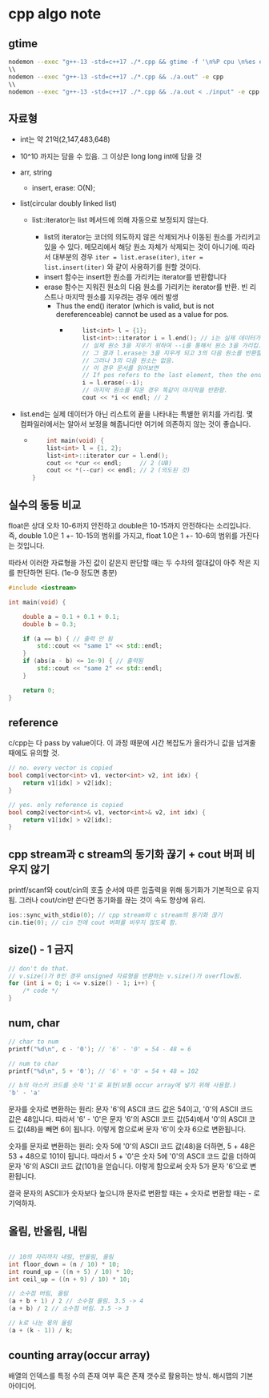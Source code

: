 # cpp algo note

## gtime

```bash
nodemon --exec "g++-13 -std=c++17 ./*.cpp && gtime -f '\n%P cpu \n%es exeuction time\nmomery %MKB' ./a.out < ./input" -e cpp
\\
nodemon --exec "g++-13 -std=c++17 ./*.cpp && ./a.out" -e cpp
\\
nodemon --exec "g++-13 -std=c++17 ./*.cpp && ./a.out < ./input" -e cpp
```

## 자료형

-   int는 약 21억(2,147,483,648)
-   10^10 까지는 담을 수 있음. 그 이상은 long long int에 담을 것

-   arr, string

    -   insert, erase: O(N);

-   list(circular doubly linked list)
    -   list<T>::iterator는 list 메서드에 의해 자동으로 보정되지 않는다.
        -   list<T>의 iterator는 코더의 의도하지 않은 삭제되거나 이동된 원소를 가리키고 있을 수 있다. 메모리에서 해당 원소 자체가 삭제되는 것이 아니기에. 따라서 대부분의 경우 `iter = list.erase(iter)`, `iter = list.insert(iter)` 와 같이 사용하기를 원할 것이다.
        -   insert 함수는 insert한 원소를 가리키는 iterator를 반환합니다
        -   erase 함수는 지워진 원소의 다음 원소를 가리키는 iterator를 반환. 빈 리스트나 마지막 원소를 지우려는 경우 에러 발생
            -   Thus the end() iterator (which is valid, but is not dereferenceable) cannot be used as a value for pos.
                -   ```cpp
                        list<int> l = {1};
                        list<int>::iterator i = l.end(); // i는 실제 데이터가 아닌 리스트의 끝을 나타내는 특별한 위치.
                        // 실제 원소 3을 지우기 위하여 --i를 통해서 원소 3을 가리킴.
                        // 그 결과 l.erase는 3을 지우게 되고 3의 다음 원소를 반환할 것으로 예상됨.
                        // 그러나 3의 다음 원소는 없음.
                        // 이 경우 문서를 읽어보면
                        // If pos refers to the last element, then the end() iterator is returned.
                        i = l.erase(--i);
                        // 마지막 원소를 지운 경우 똑같이 마지막을 반환함.
                        cout << *i << endl; // 2
                    ```
-   list.end는 실제 데이터가 아닌 리스트의 끝을 나타내는 특별한 위치를 가리킴. 몇 컴파일러에서는 알아서 보정을 해줍니다만 여기에 의존하지 않는 것이 좋습니다.
    -   ```cpp
            int main(void) {
            list<int> l = {1, 2};
            list<int>::iterator cur = l.end();
            cout << *cur << endl;     // 2 (UB)
            cout << *(--cur) << endl; // 2 (의도된 것)
        }
        ```

## 실수의 동등 비교

float은 상대 오차 10-6까지 안전하고 double은 10-15까지 안전하다는 소리입니다.
즉, double 1.0은 1 +- 10-15의 범위를 가지고, float 1.0은 1 +- 10-6의 범위를 가진다는 것입니다.

따라서 이러한 자료형을 가진 값이 같은지 판단할 때는 두 수차의 절대값이 아주 작은 지를 판단하면 된다. (1e-9 정도면 충분)

```cpp
#include <iostream>

int main(void) {

    double a = 0.1 + 0.1 + 0.1;
    double b = 0.3;

    if (a == b) { // 출력 안 됨
        std::cout << "same 1" << std::endl;
    }
    if (abs(a - b) <= 1e-9) { // 출력됨
        std::cout << "same 2" << std::endl;
    }

    return 0;
}
```

## reference

c/cpp는 다 pass by value이다. 이 과정 때문에 시간 복잡도가 올라가니 값을 넘겨줄 때에도 유의할 것.

```cpp
// no. every vector is copied
bool comp1(vector<int> v1, vector<int> v2, int idx) {
    return v1[idx] > v2[idx];
}

// yes. only reference is copied
bool comp2(vector<int>& v1, vector<int>& v2, int idx) {
    return v1[idx] > v2[idx];
}
```

## cpp stream과 c stream의 동기화 끊기 + cout 버퍼 비우지 않기

printf/scanf와 cout/cin의 호출 순서에 따른 입출력을 위해 동기화가 기본적으로 유지 됨.
그러나 cout/cin만 쓴다면 동기화를 끊는 것이 속도 향상에 유리.

```cpp
ios::sync_with_stdio(0); // cpp stream와 c stream의 동기화 끊기
cin.tie(0); // cin 전에 cout 버퍼를 비우지 않도록 함.
```

## size() - 1 금지

```cpp
// don't do that.
// v.size()가 0인 경우 unsigned 자료형을 반환하는 v.size()가 overflow됨.
for (int i = 0; i <= v.size() - 1; i++) {
    /* code */
}
```

## num, char

```c
// char to num
printf("%d\n", c - '0'); // '6' - '0' = 54 - 48 = 6

// num to char
printf("%d\n", 5 + '0'); // '6' + '0' = 54 + 48 = 102

// b의 아스키 코드를 숫자 '1'로 표현(보통 occur array에 넣기 위해 사용함.)
'b' - 'a'
```

문자를 숫자로 변환하는 원리:
문자 '6'의 ASCII 코드 값은 54이고, '0'의 ASCII 코드 값은 48입니다.
따라서 '6' - '0'은 문자 '6'의 ASCII 코드 값(54)에서 '0'의 ASCII 코드 값(48)을 빼면 6이 됩니다. 이렇게 함으로써 문자 '6'이 숫자 6으로 변환됩니다.

숫자를 문자로 변환하는 원리:
숫자 5에 '0'의 ASCII 코드 값(48)을 더하면, 5 + 48은 53 + 48으로 101이 됩니다.
따라서 5 + '0'은 숫자 5에 '0'의 ASCII 코드 값을 더하여 문자 '6'의 ASCII 코드 값(101)을 얻습니다. 이렇게 함으로써 숫자 5가 문자 '6'으로 변환됩니다.

결국 문자의 ASCII가 숫자보다 높으니까 문자로 변환할 때는 + 숫자로 변환할 때는 - 로 기억하자.

## 올림, 반올림, 내림

```c

// 10의 자리까지 내림, 반올림, 올림
int floor_down = (n / 10) * 10;
int round_up = ((n + 5) / 10) * 10;
int ceil_up = ((n + 9) / 10) * 10;

// 소수점 버림, 올림
(a + b + 1) / 2 // 소수점 올림. 3.5 -> 4
(a + b) / 2 // 소수점 버림. 3.5 -> 3

// k로 나눈 몫의 올림
(a + (k - 1)) / k;
```

## counting array(occur array)

배열의 인덱스를 특정 수의 존재 여부 혹은 존재 갯수로 활용하는 방식.
해시맵의 기본 아이디어.
